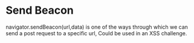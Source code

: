 # Send Beacon

navigator.sendBeacon(url,data) is one of the ways through which we can send a post request to a specific url, Could be used in an XSS challenge.

